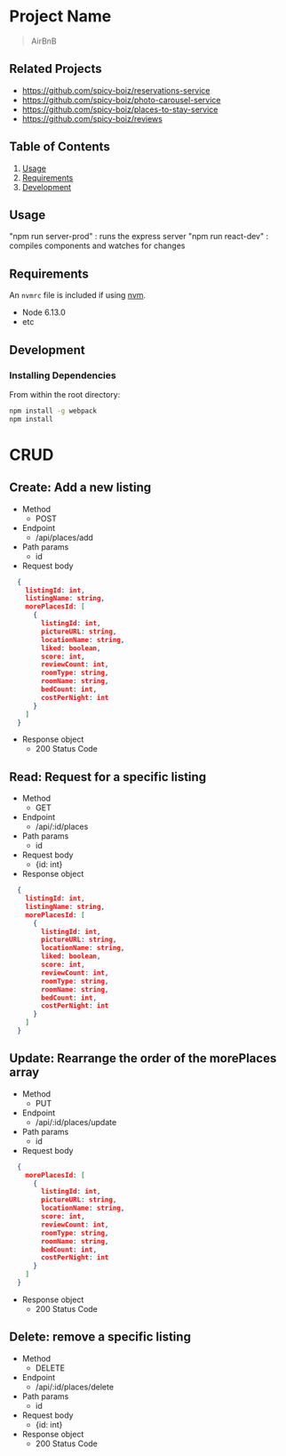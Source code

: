 # Project Name

> AirBnB

## Related Projects

  - https://github.com/spicy-boiz/reservations-service
  - https://github.com/spicy-boiz/photo-carousel-service
  - https://github.com/spicy-boiz/places-to-stay-service
  - https://github.com/spicy-boiz/reviews

## Table of Contents

1. [Usage](#Usage)
1. [Requirements](#requirements)
1. [Development](#development)

## Usage

"npm run server-prod" : runs the express server
"npm run react-dev" : compiles components and watches for changes

## Requirements

An `nvmrc` file is included if using [nvm](https://github.com/creationix/nvm).

- Node 6.13.0
- etc

## Development

### Installing Dependencies

From within the root directory:

```sh
npm install -g webpack
npm install
```


# CRUD
## Create: Add a new listing
- Method
  - POST
- Endpoint
  - /api/places/add
- Path params
  - id
- Request body
```json
  {
    listingId: int,
    listingName: string,
    morePlacesId: [
      {
        listingId: int,
        pictureURL: string,
        locationName: string,
        liked: boolean,
        score: int,
        reviewCount: int,
        roomType: string,
        roomName: string,
        bedCount: int,
        costPerNight: int
      }
    ]
  }
```
- Response object
  - 200 Status Code

## Read: Request for a specific listing
- Method
  - GET
- Endpoint
  - /api/:id/places
- Path params
  - id
- Request body
  - {id: int}
- Response object
```json
  {
    listingId: int,
    listingName: string,
    morePlacesId: [
      {
        listingId: int,
        pictureURL: string,
        locationName: string,
        liked: boolean,
        score: int,
        reviewCount: int,
        roomType: string,
        roomName: string,
        bedCount: int,
        costPerNight: int
      }
    ]
  }
```

## Update: Rearrange the order of the morePlaces array
- Method
  - PUT
- Endpoint
  - /api/:id/places/update
- Path params
  - id
- Request body
```json
  {
    morePlacesId: [
      {
        listingId: int,
        pictureURL: string,
        locationName: string,
        score: int,
        reviewCount: int,
        roomType: string,
        roomName: string,
        bedCount: int,
        costPerNight: int
      }
    ]
  }
```
- Response object
  - 200 Status Code

## Delete: remove a specific listing
- Method
  - DELETE
- Endpoint
  - /api/:id/places/delete
- Path params
  - id
- Request body
  - {id: int}
- Response object
  - 200 Status Code